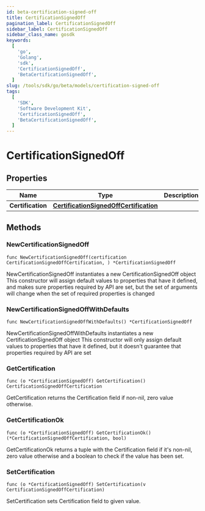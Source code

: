 ```yaml
---
id: beta-certification-signed-off
title: CertificationSignedOff
pagination_label: CertificationSignedOff
sidebar_label: CertificationSignedOff
sidebar_class_name: gosdk
keywords:
  [
    'go',
    'Golang',
    'sdk',
    'CertificationSignedOff',
    'BetaCertificationSignedOff',
  ]
slug: /tools/sdk/go/beta/models/certification-signed-off
tags:
  [
    'SDK',
    'Software Development Kit',
    'CertificationSignedOff',
    'BetaCertificationSignedOff',
  ]
---
```


# CertificationSignedOff

## Properties

| Name | Type | Description | Notes |
| --- | --- | --- | --- |
| **Certification** | [**CertificationSignedOffCertification**](certification-signed-off-certification) |  |

## Methods

### NewCertificationSignedOff

`func NewCertificationSignedOff(certification CertificationSignedOffCertification, ) *CertificationSignedOff`

NewCertificationSignedOff instantiates a new CertificationSignedOff object This constructor will assign default values to properties that have it defined, and makes sure properties required by API are set, but the set of arguments will change when the set of required properties is changed

### NewCertificationSignedOffWithDefaults

`func NewCertificationSignedOffWithDefaults() *CertificationSignedOff`

NewCertificationSignedOffWithDefaults instantiates a new CertificationSignedOff object This constructor will only assign default values to properties that have it defined, but it doesn't guarantee that properties required by API are set

### GetCertification

`func (o *CertificationSignedOff) GetCertification() CertificationSignedOffCertification`

GetCertification returns the Certification field if non-nil, zero value otherwise.

### GetCertificationOk

`func (o *CertificationSignedOff) GetCertificationOk() (*CertificationSignedOffCertification, bool)`

GetCertificationOk returns a tuple with the Certification field if it's non-nil, zero value otherwise and a boolean to check if the value has been set.

### SetCertification

`func (o *CertificationSignedOff) SetCertification(v CertificationSignedOffCertification)`

SetCertification sets Certification field to given value.
